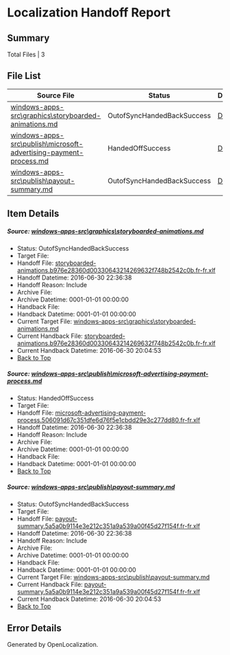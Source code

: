 # <a name='report-top'></a> Localization Handoff Report

## Summary
 Total Files | 3

## File List
 Source File | Status | Details 
 ----------- | ------ | ------- 
 [windows-apps-src\graphics\storyboarded-animations.md](https://github.com/Microsoft/windows-apps/blob/f926a6d97fa486c675fd53faa22db210c2be9fbc/windows-apps-src/graphics/storyboarded-animations.md) | OutofSyncHandedBackSuccess | [Details](#bcf0dfc696908ae26b37d5dc2f5994d79667ab1d2691)
 [windows-apps-src\publish\microsoft-advertising-payment-process.md](https://github.com/Microsoft/windows-apps/blob/b54ea21d12f68830295f59af219c7fe811edd832/windows-apps-src/publish/microsoft-advertising-payment-process.md) | HandedOffSuccess | [Details](#5805f316ed7bc08268fd6c201d740f3a3222629e3623)
 [windows-apps-src\publish\payout-summary.md](https://github.com/Microsoft/windows-apps/blob/82ff562a192aa42d383f4cd7221c495c3bfbad0f/windows-apps-src/publish/payout-summary.md) | OutofSyncHandedBackSuccess | [Details](#86355a194eb61b8d13eba22d9f6e7c566339cd283631)

## Item Details
##### <a name='bcf0dfc696908ae26b37d5dc2f5994d79667ab1d2691'></a> Source: [windows-apps-src\graphics\storyboarded-animations.md](https://github.com/Microsoft/windows-apps/blob/f926a6d97fa486c675fd53faa22db210c2be9fbc/windows-apps-src/graphics/storyboarded-animations.md)
* Status: OutofSyncHandedBackSuccess
* Target File: 
* Handoff File: [storyboarded-animations.b976e28360d00330643214269632f748b2542c0b.fr-fr.xlf](https://github.com/Microsoft/WDG.handoff/blob/a24095faf405c5d7f1e750065973d55edce1581a/ol-handoff/Microsoft/windows-apps.fr-fr/master/storyboarded-animations.b976e28360d00330643214269632f748b2542c0b.fr-fr.xlf)
* Handoff Datetime: 2016-06-30 22:36:38
* Handoff Reason: Include
* Archive File: 
* Archive Datetime: 0001-01-01 00:00:00
* Handback File: 
* Handback Datetime: 0001-01-01 00:00:00
* Current Target File: [windows-apps-src\graphics\storyboarded-animations.md](https://github.com/Microsoft/windows-apps.fr-fr/blob/3bcbe0fc0f8f2a8924c5fd1c9f3505a977e39ac6/windows-apps-src/graphics/storyboarded-animations.md)
* Current Handback File: [storyboarded-animations.b976e28360d00330643214269632f748b2542c0b.fr-fr.xlf](https://github.com/Microsoft/WDG.handback/blob/7f5cc33e62c0a3e0fdb88eecaac3c841425c88fe/ol-handback/Microsoft/windows-apps.fr-fr/master/storyboarded-animations.b976e28360d00330643214269632f748b2542c0b.fr-fr.xlf)
* Current Handback Datetime: 2016-06-30 20:04:53
* [Back to Top](#report-top)

##### <a name='5805f316ed7bc08268fd6c201d740f3a3222629e3623'></a> Source: [windows-apps-src\publish\microsoft-advertising-payment-process.md](https://github.com/Microsoft/windows-apps/blob/b54ea21d12f68830295f59af219c7fe811edd832/windows-apps-src/publish/microsoft-advertising-payment-process.md)
* Status: HandedOffSuccess
* Target File: 
* Handoff File: [microsoft-advertising-payment-process.506091d67c351dfe6d76f5e1cbdd29e3c277dd80.fr-fr.xlf](https://github.com/Microsoft/WDG.handoff/blob/a24095faf405c5d7f1e750065973d55edce1581a/ol-handoff/Microsoft/windows-apps.fr-fr/master/microsoft-advertising-payment-process.506091d67c351dfe6d76f5e1cbdd29e3c277dd80.fr-fr.xlf)
* Handoff Datetime: 2016-06-30 22:36:38
* Handoff Reason: Include
* Archive File: 
* Archive Datetime: 0001-01-01 00:00:00
* Handback File: 
* Handback Datetime: 0001-01-01 00:00:00
* [Back to Top](#report-top)

##### <a name='86355a194eb61b8d13eba22d9f6e7c566339cd283631'></a> Source: [windows-apps-src\publish\payout-summary.md](https://github.com/Microsoft/windows-apps/blob/82ff562a192aa42d383f4cd7221c495c3bfbad0f/windows-apps-src/publish/payout-summary.md)
* Status: OutofSyncHandedBackSuccess
* Target File: 
* Handoff File: [payout-summary.5a5a0b9114e3e212c351a9a539a00f45d27f154f.fr-fr.xlf](https://github.com/Microsoft/WDG.handoff/blob/a24095faf405c5d7f1e750065973d55edce1581a/ol-handoff/Microsoft/windows-apps.fr-fr/master/payout-summary.5a5a0b9114e3e212c351a9a539a00f45d27f154f.fr-fr.xlf)
* Handoff Datetime: 2016-06-30 22:36:38
* Handoff Reason: Include
* Archive File: 
* Archive Datetime: 0001-01-01 00:00:00
* Handback File: 
* Handback Datetime: 0001-01-01 00:00:00
* Current Target File: [windows-apps-src\publish\payout-summary.md](https://github.com/Microsoft/windows-apps.fr-fr/blob/3bcbe0fc0f8f2a8924c5fd1c9f3505a977e39ac6/windows-apps-src/publish/payout-summary.md)
* Current Handback File: [payout-summary.5a5a0b9114e3e212c351a9a539a00f45d27f154f.fr-fr.xlf](https://github.com/Microsoft/WDG.handback/blob/7f5cc33e62c0a3e0fdb88eecaac3c841425c88fe/ol-handback/Microsoft/windows-apps.fr-fr/master/payout-summary.5a5a0b9114e3e212c351a9a539a00f45d27f154f.fr-fr.xlf)
* Current Handback Datetime: 2016-06-30 20:04:53
* [Back to Top](#report-top)


## Error Details

Generated by OpenLocalization.
